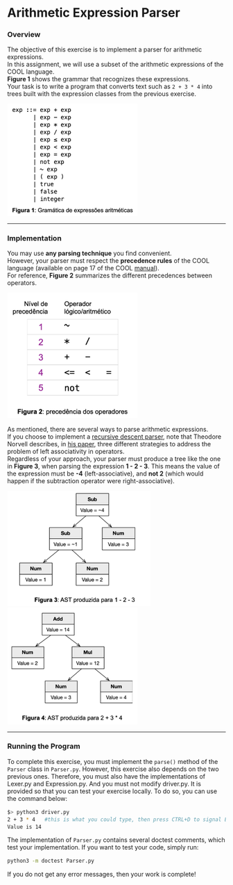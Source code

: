 # Arithmetic Expression Parser

### Overview
The objective of this exercise is to implement a parser for arithmetic expressions.  
In this assignment, we will use a subset of the arithmetic expressions of the COOL language.  
**Figure 1** shows the grammar that recognizes these expressions.  
Your task is to write a program that converts text such as `2 + 3 * 4` into trees built with the expression classes from the previous exercise.  

<img src="../assets/images/arithmeticExpressionParser1.png" alt="Screenshot" width="300"/>

---
### Implementation 

You may use **any parsing technique** you find convenient.  
However, your parser must respect the **precedence rules** of the COOL language (available on page 17 of the COOL [manual](https://theory.stanford.edu/~aiken/software/cool/cool-manual.pdf)).  
For reference, **Figure 2** summarizes the different precedences between operators.

<img src="../assets/images/arithmeticExpressionParser2.png" alt="Screenshot" width="300"/>


As mentioned, there are several ways to parse arithmetic expressions.  
If you choose to implement a [recursive descent parser](https://pt.wikipedia.org/wiki/Analisador_sint%C3%A1tico_descendente_recursivo), note that Theodore Norvell describes, in [his paper](https://www.engr.mun.ca/~theo/Misc/exp_parsing.htm#classic), three different strategies to address the problem of left associativity in operators.  
Regardless of your approach, your parser must produce a tree like the one in **Figure 3**, when parsing the expression **1 - 2 - 3**. 
This means the value of the expression must be **-4** (left-associative), and **not 2** (which would happen if the subtraction operator were right-associative).

<img src="../assets/images/arithmeticExpressionParser3.png" alt="Screenshot" width="330"/>
<img src="../assets/images/arithmeticExpressionParser4.png" alt="Screenshot" width="300"/>

---
### Running the Program

To complete this exercise, you must implement the `parse()` method of the `Parser` class in `Parser.py`. However, this exercise also depends on the two previous ones. Therefore, you must also have the implementations of Lexer.py and Expression.py. And you must not modify driver.py. It is provided so that you can test your exercise locally. To do so, you can use the command below:

```bash
$> python3 driver.py
2 + 3 * 4   #this is what you could type, then press CTRL+D to signal EOF to the driver
Value is 14
```

The implementation of `Parser.py` contains several doctest comments, which test your implementation. If you want to test your code, simply run:

```bash
python3 -m doctest Parser.py
```

If you do not get any error messages, then your work is complete!